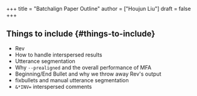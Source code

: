 +++
title = "Batchalign Paper Outline"
author = ["Houjun Liu"]
draft = false
+++

## Things to include {#things-to-include}

-   Rev
-   How to handle interspersed results
-   Utterance segmentation
-   Why `--prealigned` and the overall performance of MFA
-   Beginning/End Bullet and why we throw away Rev's output
-   fixbullets and manual utterance segmentation
-   `&*INV=` interspersed comments